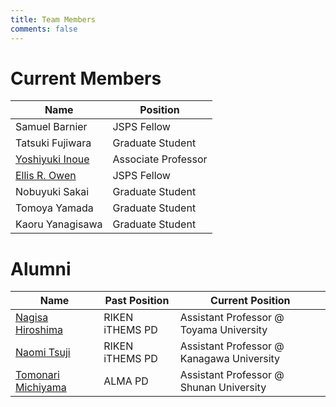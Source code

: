 ```yaml
---
title: Team Members
comments: false
---
```


# Current Members
|Name|Position|
| ---- | ---- |
| Samuel Barnier | JSPS Fellow |
| Tatsuki Fujiwara  |  Graduate Student |
| [Yoshiyuki Inoue](../../page/profile/) | Associate Professor |
| [Ellis R. Owen](https://www.ellisowen.org/) | JSPS Fellow |
| Nobuyuki Sakai  |  Graduate Student  |
| Tomoya Yamada  |  Graduate Student  |
| Kaoru Yanagisawa  |  Graduate Student  |

# Alumni

|Name| Past Position|Current Position|
| ---- | ---- | ---- |
| [Nagisa Hiroshima](http://ithems-members.riken.jp/Nhirosima/) | RIKEN iTHEMS PD| Assistant Professor @ Toyama University|
| [Naomi Tsuji](https://kenkyu.kanagawa-u.ac.jp/kuhp/KgApp?kyoinId=ymmoyygyggy) | RIKEN iTHEMS PD| Assistant Professor @ Kanagawa University|
| [Tomonari Michiyama](https://tomonarimitiyama.wixsite.com/mitimomo) | ALMA PD | Assistant Professor @ Shunan University|
